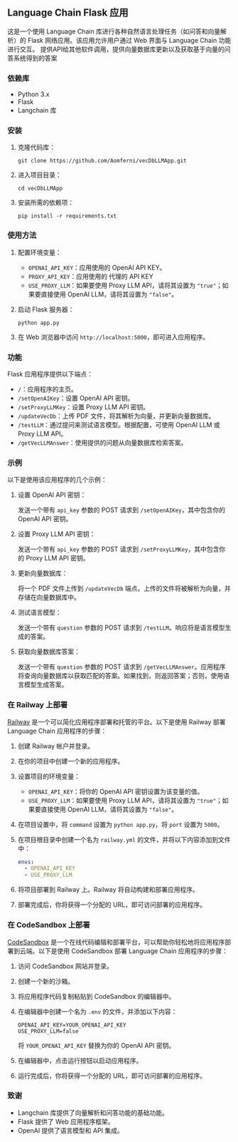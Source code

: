 ## Language Chain Flask 应用

这是一个使用 Language Chain 库进行各种自然语言处理任务（如问答和向量解析）的 Flask 网络应用。该应用允许用户通过 Web 界面与 Language Chain 功能进行交互。
提供API给其他软件调用，提供向量数据库更新以及获取基于向量的问答系统得到的答案

### 依赖库
- Python 3.x
- Flask
- Langchain 库

### 安装

1. 克隆代码库：

   ```
   git clone https://github.com/Aomferni/vecDbLLMApp.git
   ```

2. 进入项目目录：

   ```
   cd vecDbLLMApp
   ```

3. 安装所需的依赖项：

   ```
   pip install -r requirements.txt
   ```

### 使用方法

1. 配置环境变量：

   - `OPENAI_API_KEY`：应用使用的 OpenAI API KEY。
   - `PROXY_API_KEY`：应用使用的 代理的 API KEY
   - `USE_PROXY_LLM`：如果要使用 Proxy LLM API，请将其设置为 `"true"`；如果要直接使用 OpenAI LLM，请将其设置为 `"false"`。

2. 启动 Flask 服务器：

   ```
   python app.py
   ```

3. 在 Web 浏览器中访问 `http://localhost:5000`，即可进入应用程序。

### 功能

Flask 应用程序提供以下端点：

- `/`：应用程序的主页。
- `/setOpenAIKey`：设置 OpenAI API 密钥。
- `/setProxyLLMKey`：设置 Proxy LLM API 密钥。
- `/updateVecDb`：上传 PDF 文件，将其解析为向量，并更新向量数据库。
- `/testLLM`：通过提问来测试语言模型。根据配置，可使用 OpenAI LLM 或 Proxy LLM API。
- `/getVecLLMAnswer`：使用提供的问题从向量数据库检索答案。

### 示例

以下是使用该应用程序的几个示例：

1. 设置 OpenAI API 密钥：

   发送一个带有 `api_key` 参数的 POST 请求到 `/setOpenAIKey`，其中包含你的 OpenAI API 密钥。

2. 设置 Proxy LLM API 密钥：

   发送一个带有 `api_key` 参数的 POST 请求到 `/setProxyLLMKey`，其中包含你的 Proxy LLM API 密钥。

3. 更新向量数据库：

   将一个 PDF 文件上传到 `/updateVecDb` 端点。上传的文件将被解析为向量，并存储在向量数据库中。

4. 测试语言模型：

   发送一个带有 `question` 参数的 POST 请求到 `/testLLM`。响应将是语言模型生成的答案。

5. 获取向量数据库答案：

   发送一个带有 `question` 参数的 POST 请求到 `/getVecLLMAnswer`。应用程序将查询向量数据库以获取匹配的答案。如果找到，则返回答案；否则，使用语言模型生成答案。

### 在 Railway 上部署

[Railway](https://railway.app/) 是一个可以简化应用程序部署和托管的平台。以下是使用 Railway 部署 Language Chain 应用程序的步骤：

1. 创建 Railway 帐户并登录。

2. 在你的项目中创建一个新的应用程序。

3. 设置项目的环境变量：
   - `OPENAI_API_KEY`：将你的 OpenAI API 密钥设置为该变量的值。
   - `USE_PROXY_LLM`：如果要使用 Proxy LLM API，请将其设置为 `"true"`；如果要直接使用 OpenAI LLM，请将其设置为 `"false"`。

4. 在项目设置中，将 `command` 设置为 `python app.py`，将 `port` 设置为 `5000`。

5. 在项目根目录中创建一个名为 `railway.yml` 的文件，并将以下内容添加到文件中：

   ```yaml
   envs:
     - OPENAI_API_KEY
     - USE_PROXY_LLM
   ```

6. 将项目部署到 Railway 上。Railway 将自动构建和部署应用程序。

7. 部署完成后，你将获得一个分配的 URL，即可访问部署的应用程序。

### 在 CodeSandbox 上部署

[CodeSandbox](https://codesandbox.io/) 是一个在线代码编辑和部署平台，可以帮助你轻松地将应用程序部署到云端。以下是使用 CodeSandbox 部署 Language Chain 应用程序的步骤：

1. 访问 CodeSandbox 网站并登录。

2. 创建一个新的沙箱。

3. 将应用程序代码复制粘贴到 CodeSandbox 的编辑器中。

4. 在编辑器中创建一个名为 `.env` 的文件，并添加以下内容：

   ```
   OPENAI_API_KEY=YOUR_OPENAI_API_KEY
   USE_PROXY_LLM=false
   ```

   将 `YOUR_OPENAI_API_KEY` 替换为你的 OpenAI API 密钥。

5. 在编辑器中，点击运行按钮以启动应用程序。

6. 运行完成后，你将获得一个分配的 URL，即可访问部署的应用程序。

### 致谢

- Langchain 库提供了向量解析和问答功能的基础功能。
- Flask 提供了 Web 应用程序框架。
- OpenAI 提供了语言模型和 API 集成。
